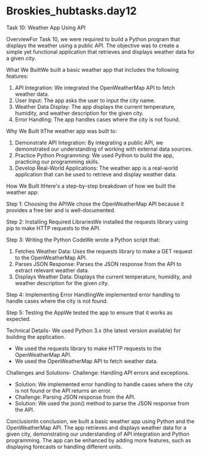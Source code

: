 # Broskies_hubtasks.day12
Task 10: Weather App Using API

OverviewFor Task 10, we were required to build a Python program that displays the weather using a public API. The objective was to create a simple yet functional application that retrieves and displays weather data for a given city.

What We BuiltWe built a basic weather app that includes the following features:

1. API Integration: We integrated the OpenWeatherMap API to fetch weather data.
2. User Input: The app asks the user to input the city name.
3. Weather Data Display: The app displays the current temperature, humidity, and weather description for the given city.
4. Error Handling: The app handles cases where the city is not found.

Why We Built ItThe weather app was built to:

1. Demonstrate API Integration: By integrating a public API, we demonstrated our understanding of working with external data sources.
2. Practice Python Programming: We used Python to build the app, practicing our programming skills.
3. Develop Real-World Applications: The weather app is a real-world application that can be used to retrieve and display weather data.

How We Built ItHere's a step-by-step breakdown of how we built the weather app:

Step 1: Choosing the APIWe chose the OpenWeatherMap API because it provides a free tier and is well-documented.

Step 2: Installing Required LibrariesWe installed the requests library using pip to make HTTP requests to the API.

Step 3: Writing the Python CodeWe wrote a Python script that:

1. Fetches Weather Data: Uses the requests library to make a GET request to the OpenWeatherMap API.
2. Parses JSON Response: Parses the JSON response from the API to extract relevant weather data.
3. Displays Weather Data: Displays the current temperature, humidity, and weather description for the given city.

Step 4: Implementing Error HandlingWe implemented error handling to handle cases where the city is not found.

Step 5: Testing the AppWe tested the app to ensure that it works as expected.

Technical Details- We used Python 3.x (the latest version available) for building the application.
- We used the requests library to make HTTP requests to the OpenWeatherMap API.
- We used the OpenWeatherMap API to fetch weather data.

Challenges and Solutions- Challenge: Handling API errors and exceptions.
- Solution: We implemented error handling to handle cases where the city is not found or the API returns an error.
- Challenge: Parsing JSON response from the API.
- Solution: We used the json() method to parse the JSON response from the API.

ConclusionIn conclusion, we built a basic weather app using Python and the OpenWeatherMap API. The app retrieves and displays weather data for a given city, demonstrating our understanding of API integration and Python programming. The app can be enhanced by adding more features, such as displaying forecasts or handling different units.
